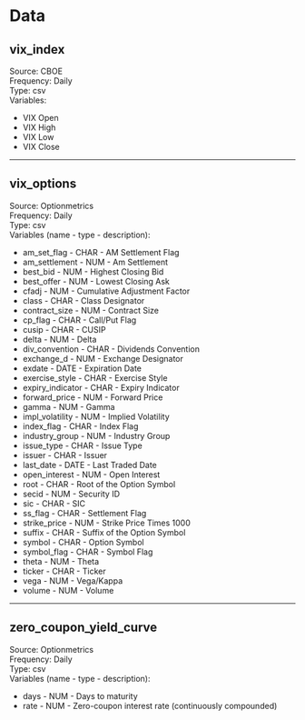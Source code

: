 # Data

## vix_index

Source: CBOE  
Frequency: Daily  
Type: csv  
Variables:

- VIX Open
- VIX High
- VIX Low
- VIX Close

------

## vix_options

Source: Optionmetrics  
Frequency: Daily  
Type: csv  
Variables (name - type - description):

- am_set_flag - CHAR - AM Settlement Flag
- am_settlement - NUM - Am Settlement
- best_bid - NUM - Highest Closing Bid
- best_offer - NUM - Lowest Closing Ask
- cfadj - NUM - Cumulative Adjustment Factor
- class - CHAR - Class Designator
- contract_size - NUM - Contract Size
- cp_flag - CHAR - Call/Put Flag
- cusip - CHAR - CUSIP
- delta - NUM - Delta
- div_convention - CHAR - Dividends Convention
- exchange_d - NUM - Exchange Designator
- exdate - DATE - Expiration Date
- exercise_style - CHAR - Exercise Style
- expiry_indicator - CHAR - Expiry Indicator
- forward_price - NUM - Forward Price
- gamma - NUM - Gamma
- impl_volatility - NUM - Implied Volatility
- index_flag - CHAR - Index Flag
- industry_group - NUM - Industry Group
- issue_type - CHAR - Issue Type
- issuer - CHAR - Issuer
- last_date - DATE - Last Traded Date
- open_interest - NUM - Open Interest
- root - CHAR - Root of the Option Symbol
- secid - NUM - Security ID
- sic - CHAR - SIC
- ss_flag - CHAR - Settlement Flag
- strike_price - NUM - Strike Price Times 1000
- suffix - CHAR - Suffix of the Option Symbol
- symbol - CHAR - Option Symbol
- symbol_flag - CHAR - Symbol Flag
- theta - NUM - Theta
- ticker - CHAR - Ticker
- vega - NUM - Vega/Kappa
- volume - NUM - Volume

------

## zero_coupon_yield_curve

Source: Optionmetrics  
Frequency: Daily  
Type: csv  
Variables (name - type - description):

- days - NUM - Days to maturity
- rate - NUM - Zero-coupon interest rate (continuously compounded)
